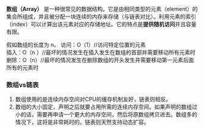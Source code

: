 **数组（Array）** 是一种很常见的数据结构。它是由相同类型的元素（element）的集合所组成，并且被分配一块连续的内存来存储（与链表对比）。利用元素的索引（index）可以计算出该元素对应的存储地址。它的特点是**提供随机访问**并且容量有限。

假如数组的长度为 n。
访问：O（1）//访问特定位置的元素   
插入：O（n ）//最坏的情况发生在插入发生在数组的首部并需要移动所有元素时
删除：O（n）//最坏的情况发生在删除数组的开头发生并需要移动第一元素后面所有的元素时

### 数组vs链表

1. 数组使用的是连续内存空间对CPU的缓存机制友好，链表则相反。
2. 数组的大小固定，声明之后就要占用所需的连续内存空间。如果声明的数组过小的话，需要再申请一个更大的内存空间，然后将原数组拷贝进去。数组多的情况下，这将是非常耗时的。链表则天然支持动态扩容。

